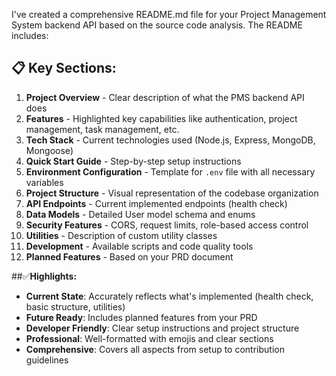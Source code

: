 
I've created a comprehensive README.md file for your Project Management System backend API based on the source code analysis. The README includes:

## 📋 **Key Sections:**

1. **Project Overview** - Clear description of what the PMS backend API does
2. **Features** - Highlighted key capabilities like authentication, project management, task management, etc.
3. **Tech Stack** - Current technologies used (Node.js, Express, MongoDB, Mongoose)
4. **Quick Start Guide** - Step-by-step setup instructions
5. **Environment Configuration** - Template for `.env` file with all necessary variables
6. **Project Structure** - Visual representation of the codebase organization
7. **API Endpoints** - Current implemented endpoints (health check)
8. **Data Models** - Detailed User model schema and enums
9. **Security Features** - CORS, request limits, role-based access control
10. **Utilities** - Description of custom utility classes
11. **Development** - Available scripts and code quality tools
12. **Planned Features** - Based on your PRD document

##✅**Highlights:**

- **Current State**: Accurately reflects what's implemented (health check, basic structure, utilities)
- **Future Ready**: Includes planned features from your PRD
- **Developer Friendly**: Clear setup instructions and project structure
- **Professional**: Well-formatted with emojis and clear sections
- **Comprehensive**: Covers all aspects from setup to contribution guidelines

